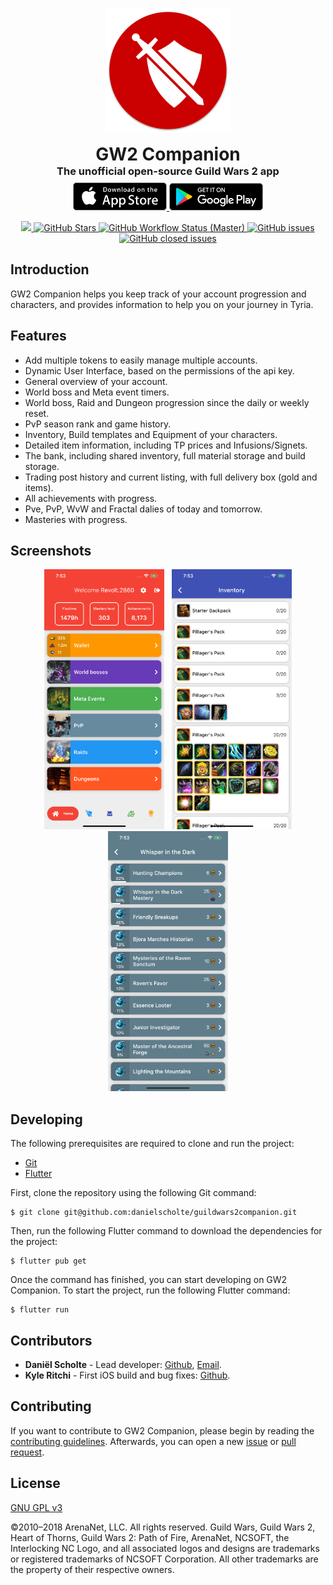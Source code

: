 <p align="center">
    <img src="https://raw.githubusercontent.com/DanielScholte/GuildWars2Companion/development/misc/readme/logo-v2.png?raw=true" width="200">
</p>
<h1 align="center" style="margin: 0px;">GW2 Companion</h1>
<h3 align="center" style="margin: 0px;">The unofficial open-source Guild Wars 2 app</h3>
<p align="center" style="margin: 8px;">
    <a href="https://apps.apple.com/us/app/gw2-companion/id1498072028" target="_blank">
        <img src="https://github.com/DanielScholte/GuildWars2Companion/blob/master/misc/readme/app.png?raw=true" width="150">
    </a>
    <a href="https://play.google.com/store/apps/details?id=com.danielscholte.guildwars2_companion" target="_blank">
        <img src="https://github.com/DanielScholte/GuildWars2Companion/blob/master/misc/readme/play.png?raw=true" width="150">
    </a>
</p>
<p align="center">
    <a href="https://www.gnu.org/licenses/gpl-3.0.en.html" target="_blank">
        <img src="https://img.shields.io/github/license/danielscholte/guildwars2companion.svg?style=for-the-badge">
    </a>
    <a href="https://github.com/danielscholte/guildwars2companion/stargazers" target="_blank">
        <img alt="GitHub Stars" src="https://img.shields.io/github/stars/danielscholte/guildwars2companion.svg?style=for-the-badge">
    </a>
    <a href="https://github.com/DanielScholte/GuildWars2Companion/actions" target="_blank">
        <img alt="GitHub Workflow Status (Master)" src="https://img.shields.io/github/workflow/status/danielscholte/guildwars2companion/Flutter%20Testing/master?style=for-the-badge">
    </a>
    <a href="https://github.com/DanielScholte/GuildWars2Companion/issues" target="_blank">
        <img alt="GitHub issues" src="https://img.shields.io/github/issues/danielscholte/guildwars2companion?style=for-the-badge">
    </a>
    <a href="https://www.buymeacoffee.com/danielscholte" target="_blank">
        <img alt="GitHub closed issues" src="https://img.shields.io/badge/Support-Buy%20be%20a%20coffee-orange?style=for-the-badge">
    </a>
</p>

## Introduction
GW2 Companion helps you keep track of your account progression and characters, and provides information to help you on your journey in Tyria.

## Features
- Add multiple tokens to easily manage multiple accounts.
- Dynamic User Interface, based on the permissions of the api key.
- General overview of your account.
- World boss and Meta event timers.
- World boss, Raid and Dungeon progression since the daily or weekly reset.
- PvP season rank and game history.
- Inventory, Build templates and Equipment of your characters.
- Detailed item information, including TP prices and Infusions/Signets.
- The bank, including shared inventory, full material storage and build storage.
- Trading post history and current listing, with full delivery box (gold and items).
- All achievements with progress.
- Pve, PvP, WvW and Fractal dalies of today and tomorrow.
- Masteries with progress.

## Screenshots

<p align="center">
  <img src="https://raw.githubusercontent.com/DanielScholte/GuildWars2Companion/master/misc/readme/screenshots/home.png" hspace="4">
  <img src="https://raw.githubusercontent.com/DanielScholte/GuildWars2Companion/master/misc/readme/screenshots/inventory.png" hspace="4">
  <img src="https://raw.githubusercontent.com/DanielScholte/GuildWars2Companion/master/misc/readme/screenshots/achievements.png" hspace="4">
</p>

## Developing
The following prerequisites are required to clone and run the project:
- [Git](https://git-scm.com/)
- [Flutter](https://flutter.dev/)

First, clone the repository using the following Git command:

```
$ git clone git@github.com:danielscholte/guildwars2companion.git
```

Then, run the following Flutter command to download the dependencies for the project:

```
$ flutter pub get
```

Once the command has finished, you can start developing on GW2 Companion.
To start the project, run the following Flutter command:

```
$ flutter run
```

## Contributors

- **Daniël Scholte** - Lead developer: [Github](https://github.com/danielscholte), [Email](mailto:danielscholte@outlook.com).
- **Kyle Ritchi** - First iOS build and bug fixes: [Github](https://github.com/kyleritchi).

## Contributing

If you want to contribute to GW2 Companion, please begin by reading the [contributing guidelines](https://github.com/DanielScholte/GuildWars2Companion/blob/master/CONTRIBUTING.md).
Afterwards, you can open a new [issue](https://github.com/DanielScholte/GuildWars2Companion/issues) or [pull request](https://github.com/DanielScholte/GuildWars2Companion/pulls).

## License
[GNU GPL v3](https://www.gnu.org/licenses/gpl-3.0.en.html)

©2010–2018 ArenaNet, LLC. All rights reserved. Guild Wars, Guild Wars 2, Heart of Thorns, Guild Wars 2: Path of Fire, ArenaNet, NCSOFT, the Interlocking NC Logo, and all associated logos and designs are trademarks or registered trademarks of NCSOFT Corporation. All other trademarks are the property of their respective owners.
